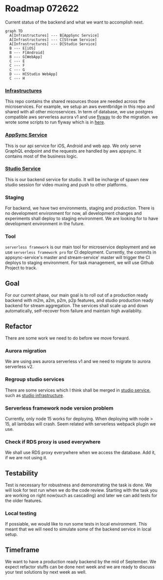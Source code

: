 # Roadmap 072622

Current status of the backend and what we want to accomplish next.

```mermaid
graph TD
  A[Infrastructures] --- B[AppSync Service]
  A[Infrastructures] --- C[Stream Service]
  A[Infrastructures] --- D[Studio Service]
  B --- E[iOS]
  B --- F[Android]
  B --- G[WebApp]
  C --- E
  C --- F
  C --- G
  D --- H[Studio WebApp]
  C --- H
```

### [Infrastructures](https://github.com/MobWorx/infrastructures)
This repo contains the shared resources those are needed across the microservices. For example, we setup an aws eventbridge in this repo and shared with all other microservices. In term of database, we use postgres compatible aws serverless aurora v1 and use [flyway](https://flywaydb.org/) to do the migration. we wrote some scripts to run flyway which is in [here](https://github.com/MobWorx/operations).

### [AppSync Service](https://github.com/MobWorx/appsync-service)
This is our api service for iOS, Android and web app. We only serve GraphQL endpoint and the requests are handled by aws appsync. It contains most of the business logic.

### [Studio Service](https://github.com/MobWorx/studio-service)
This is our backend service for studio. It will be incharge of spawn new studio session for video muxing and push to other platforms.

### Staging
For backend, we have two environments, staging and production. There is no development environment for now, all development changes and experiments shall deploy to staging environment. We are looking for to have development environment in the future.

### Tool
`serverless framework` is our main tool for microservice deployment and we use `serverless framework pro` for CI deployment. Currently, the commits in appsync-service's master and stream-service' master will trigger the CI deploys to staging environment. For task management, we will use Github Project to track.

## Goal

For our current phase, our main goal is to roll out of a production ready backend with m2m, a2m, p2m, p2p features, and studio production ready backend for stream aggregation. The services shall scale up and down automatically, self-recover from failure and maintain high availablity.

## Refactor

There are some work we need to do before we move forward.

### Aurora migration
We are using aws aurora serverless v1 and we need to migrate to aurora serverless v2.

### Regroup studio services
There are some services which I think shall be merged in [studio service](https://github.com/MobWorx/studio-service), such as [studio infrastructure](https://github.com/MobWorx/studio-infrastructure).

### Serverless framework node version problem
Currently, only node 15 works for deploying. When deploying with node > 15, all lambdas will crash. Seem related with serverless webpack plugin we use.

### Check if RDS proxy is used everywhere
We shall use RDS proxy everywhere when we access the database. Add it, if we are not using it.

## Testability

Test is necessary for robustness and demonstrating the task is done. We will look for test run when we do the code review. Starting with the task you are working on right now(such as cascading) and later we can add tests for the older features.

### Local testing
If possiable, we would like to run some tests in local environment. This meant that we will need to simulate some of the backend service in local setup.

## Timeframe

We want to have a production ready backend by the mid of September. We expect refactor stuffs can be done next week and we are ready to discuss your test solutions by next week as well.